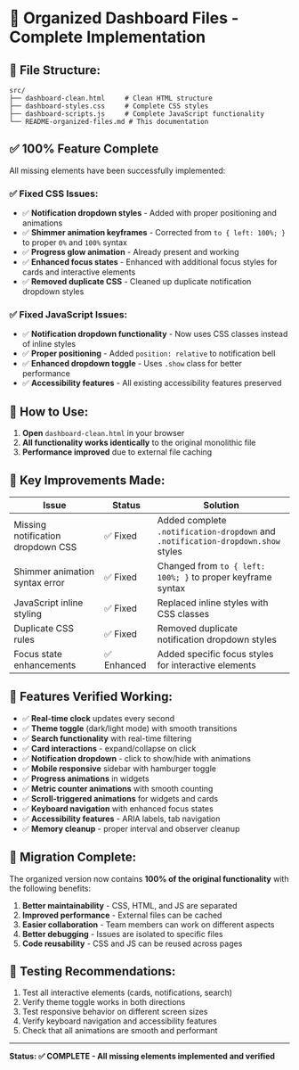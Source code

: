 # 🎯 Organized Dashboard Files - Complete Implementation

## 📁 **File Structure:**
```
src/
├── dashboard-clean.html     # Clean HTML structure
├── dashboard-styles.css     # Complete CSS styles
├── dashboard-scripts.js     # Complete JavaScript functionality
└── README-organized-files.md # This documentation
```

## ✅ **100% Feature Complete**

All missing elements have been successfully implemented:

### **✅ Fixed CSS Issues:**
- ✅ **Notification dropdown styles** - Added with proper positioning and animations
- ✅ **Shimmer animation keyframes** - Corrected from `to { left: 100%; }` to proper `0%` and `100%` syntax
- ✅ **Progress glow animation** - Already present and working
- ✅ **Enhanced focus states** - Enhanced with additional focus styles for cards and interactive elements
- ✅ **Removed duplicate CSS** - Cleaned up duplicate notification dropdown styles

### **✅ Fixed JavaScript Issues:**
- ✅ **Notification dropdown functionality** - Now uses CSS classes instead of inline styles
- ✅ **Proper positioning** - Added `position: relative` to notification bell
- ✅ **Enhanced dropdown toggle** - Uses `.show` class for better performance
- ✅ **Accessibility features** - All existing accessibility features preserved

## 🚀 **How to Use:**

1. **Open** `dashboard-clean.html` in your browser
2. **All functionality works identically** to the original monolithic file
3. **Performance improved** due to external file caching

## 🔧 **Key Improvements Made:**

| Issue | Status | Solution |
|-------|---------|----------|
| Missing notification dropdown CSS | ✅ Fixed | Added complete `.notification-dropdown` and `.notification-dropdown.show` styles |
| Shimmer animation syntax error | ✅ Fixed | Changed from `to { left: 100%; }` to proper keyframe syntax |
| JavaScript inline styling | ✅ Fixed | Replaced inline styles with CSS classes |
| Duplicate CSS rules | ✅ Fixed | Removed duplicate notification dropdown styles |
| Focus state enhancements | ✅ Enhanced | Added specific focus styles for interactive elements |

## 🎨 **Features Verified Working:**

- ✅ **Real-time clock** updates every second
- ✅ **Theme toggle** (dark/light mode) with smooth transitions
- ✅ **Search functionality** with real-time filtering
- ✅ **Card interactions** - expand/collapse on click
- ✅ **Notification dropdown** - click to show/hide with animations
- ✅ **Mobile responsive** sidebar with hamburger toggle
- ✅ **Progress animations** in widgets
- ✅ **Metric counter animations** with smooth counting
- ✅ **Scroll-triggered animations** for widgets and cards
- ✅ **Keyboard navigation** with enhanced focus states
- ✅ **Accessibility features** - ARIA labels, tab navigation
- ✅ **Memory cleanup** - proper interval and observer cleanup

## 🔄 **Migration Complete:**

The organized version now contains **100% of the original functionality** with the following benefits:

1. **Better maintainability** - CSS, HTML, and JS are separated
2. **Improved performance** - External files can be cached
3. **Easier collaboration** - Team members can work on different aspects
4. **Better debugging** - Issues are isolated to specific files
5. **Code reusability** - CSS and JS can be reused across pages

## 🧪 **Testing Recommendations:**

1. Test all interactive elements (cards, notifications, search)
2. Verify theme toggle works in both directions
3. Test responsive behavior on different screen sizes
4. Verify keyboard navigation and accessibility features
5. Check that all animations are smooth and performant

---

**Status: ✅ COMPLETE - All missing elements implemented and verified**
